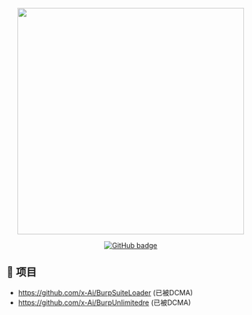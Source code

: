 

<p align="center">
  <img src = "https://github-readme-stats.vercel.app/api?username=x-Ai&show_icons=true&hide_border=true&theme=graywhite&include_all_commits=true&count_private=true" width = 460>
</p>
<p align="center">
  <a href="https://github.com/x-Ai?tab=followers">
  <img src="https://img.shields.io/github/followers/x-Ai?color=green&logo=Github&style=for-the-badge" alt="GitHub badge" />
  <!-- <img src="https://github-readme-stats.vercel.app/api/top-langs/?username=x-Ai&layout=compact&hide_border=true&langs_count=10&theme=graywhite&include_all_commits=true&count_private=true" width=340>-->
</a> 
</p>

## 📑 项目

- https://github.com/x-Ai/BurpSuiteLoader (已被DCMA)
- https://github.com/x-Ai/BurpUnlimitedre (已被DCMA)


<!--
**x-Ai/x-Ai** is a ✨ _special_ ✨ repository because its `README.md` (this file) appears on your GitHub profile.

Here are some ideas to get you started:

- 🔭 I’m currently working on ...
- 🌱 I’m currently learning ...
- 👯 I’m looking to collaborate on ...
- 🤔 I’m looking for help with ...
- 💬 Ask me about ...
- 📫 How to reach me: ...
- 😄 Pronouns: ...
- ⚡ Fun fact: ...
-->
